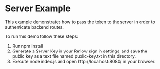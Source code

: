 # Server Example

This example demonstrates how to pass the token to the server in order to authenticate backend routes.

To run this demo follow these steps:

1. Run npm install
2. Generate a Server Key in your Reflow sign in settings, and save the public key as a text file named public-key.txt in this directory.
3. Execute node index.js and open http://localhost:8080/ in your browser.

